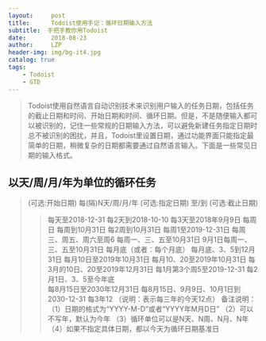 ```yaml
---
layout:     post
title:      Todoist使用手记：循环日期输入方法
subtitle:  手把手教你用Todoist
date:       2018-08-23
author:     LZP
header-img: img/bg-it4.jpg
catalog: true
tags:
    - Todoist
    - GTD
---
```


>Todoist使用自然语言自动识别技术来识别用户输入的任务日期，包括任务的截止日期和时间、开始日期和时间、循环日期。但是，不是随便输入都可以被识别的，记住一些常规的日期输入方法，可以避免新建任务指定日期时总不被识别的困扰，并且，Todoist里设置日期，通过功能界面只能指定最简单的日期，稍微复杂的日期都需要通过自然语言输入。下面是一些常见日期的输入格式。

## 以天/周/月/年为单位的循环任务

>(可选:开始日期) 每(隔)N天/周/月/年 (可选:指定日期) 至/到 (可选:截止日期)
>>
>> 每天至2018-12-31
>> 每2天到2018-10-10
>> 每3天至2018年9月9日
>> 每周日
>> 每周到10月31日
>> 每2周到10月31日
>> 每周1至2019-12-31日
>> 每周三、周五、周六至周6
>> 每周一、三、五至10月31日
>> 9月1日每周一、三、五至10月31日
>> 每月底（或者：每个月底）
>> 每月底、3、5到12月31日 
>> 每月10日至2019年10月31日
>> 每月10、20至2019年10月31日
>> 每3月的10日、20至2019年12月31日
>> 每1月第3个周5至2019-12-31
>> 每2月1日、3、5至今年底   
>> 每8月15日至2030年12月31日 
>> 每8月15日、9月9日、10月1日到2030-12-31
>> 每3年12 （说明：表示每三年的今天12点）
>> 备注说明：
>>  （1）日期的格式为“YYYY-M-D”或者“YYYY年M月D日”
>>  （2）可以不写年，默认为今年
>>  （3）循环单位可以是N天、N周、N月、N年
>>  （4）如果不指定具体日期，都以今天为循环日期基准日

